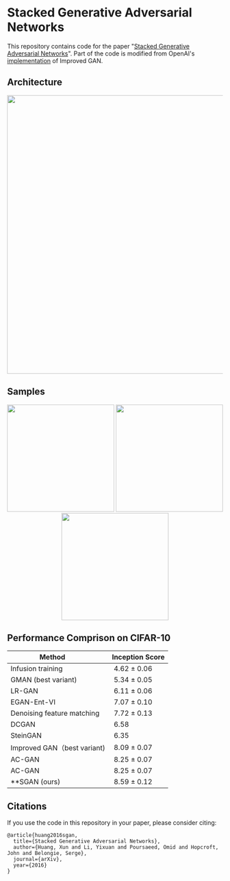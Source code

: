 # Stacked Generative Adversarial Networks


This repository contains code for the paper "[Stacked Generative Adversarial Networks](https://arxiv.org/abs/1612.04357)". Part of the code is modified from OpenAI's [implementation](https://github.com/openai/improved-gan) of Improved GAN.

## Architecture
<p align="center">
<img src="http://www.cs.cornell.edu/~xhuang/img/sgan.jpg" width="650">
</p>

## Samples

<p align="center">
<img src="http://www.cs.cornell.edu/~xhuang/img/mnist_samples.png"  width="250">
<img src="http://www.cs.cornell.edu/~xhuang/img/svhn_samples.png"  width="250">
<img src="http://www.cs.cornell.edu/~xhuang/img/cifar_samples.png"  width="250">
</p>

## Performance Comprison on CIFAR-10
| Method       |  Inception Score | 
| ------------- | ----------- |
| Infusion training    |  4.62 ± 0.06     | 
| GMAN (best variant)  |  5.34 ± 0.05  | 
| LR-GAN  |  6.11 ± 0.06  | 
| EGAN-Ent-VI  |  7.07 ± 0.10  | 
| Denoising feature matching  |  7.72 ± 0.13 | 
| DCGAN  |  6.58 | 
| SteinGAN |  6.35 | 
| Improved GAN（best variant)  |  8.09 ± 0.07 | 
| AC-GAN |  8.25 ± 0.07 | 
| AC-GAN |  8.25 ± 0.07 | 
| **SGAN (ours)   |  8.59 ± 0.12 | 

## Citations

If you use the code in this repository in your paper, please consider citing:

```
@article{huang2016sgan,
  title={Stacked Generative Adversarial Networks},
  author={Huang, Xun and Li, Yixuan and Poursaeed, Omid and Hopcroft, John and Belongie, Serge},
  journal={arXiv},
  year={2016}
}
```
